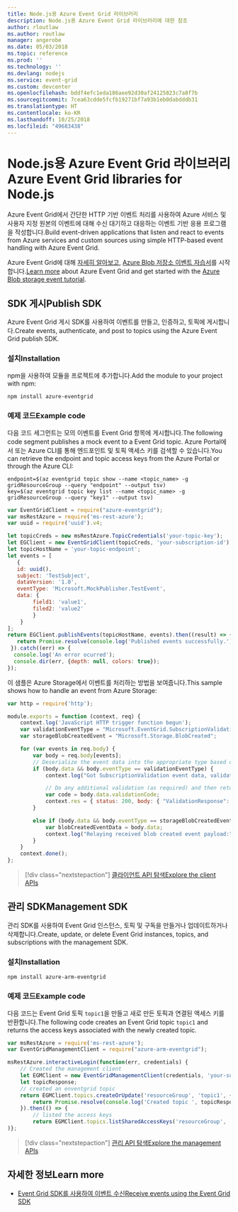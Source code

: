 ```yaml
---
title: Node.js용 Azure Event Grid 라이브러리
description: Node.js용 Azure Event Grid 라이브러리에 대한 참조
author: rloutlaw
ms.author: routlaw
manager: angerobe
ms.date: 05/03/2018
ms.topic: reference
ms.prod: ''
ms.technology: ''
ms.devlang: nodejs
ms.service: event-grid
ms.custom: devcenter
ms.openlocfilehash: bddf4efc1eda186aee92d30af24125823c7a8f7b
ms.sourcegitcommit: 7cea63cdde5fcfb19271bf7a93b1eb0dabdddb31
ms.translationtype: HT
ms.contentlocale: ko-KR
ms.lasthandoff: 10/25/2018
ms.locfileid: "49683438"
---
```

# <a name="azure-event-grid-libraries-for-nodejs"></a><span data-ttu-id="be336-103">Node.js용 Azure Event Grid 라이브러리</span><span class="sxs-lookup"><span data-stu-id="be336-103">Azure Event Grid libraries for Node.js</span></span>

<span data-ttu-id="be336-104">Azure Event Grid에서 간단한 HTTP 기반 이벤트 처리를 사용하여 Azure 서비스 및 사용자 지정 원본의 이벤트에 대해 수신 대기하고 대응하는 이벤트 기반 응용 프로그램을 작성합니다.</span><span class="sxs-lookup"><span data-stu-id="be336-104">Build event-driven applications that listen and react to events from Azure services and custom sources using simple HTTP-based event handling with Azure Event Grid.</span></span>

<span data-ttu-id="be336-105">Azure Event Grid에 대해 [자세히 알아보고](/azure/event-grid/overview), [Azure Blob 저장소 이벤트 자습서](/azure/storage/blobs/storage-blob-event-quickstart)를 시작합니다.</span><span class="sxs-lookup"><span data-stu-id="be336-105">[Learn more](/azure/event-grid/overview) about Azure Event Grid and get started with the [Azure Blob storage event tutorial](/azure/storage/blobs/storage-blob-event-quickstart).</span></span> 

## <a name="publish-sdk"></a><span data-ttu-id="be336-106">SDK 게시</span><span class="sxs-lookup"><span data-stu-id="be336-106">Publish SDK</span></span>

<span data-ttu-id="be336-107">Azure Event Grid 게시 SDK를 사용하여 이벤트를 만들고, 인증하고, 토픽에 게시합니다.</span><span class="sxs-lookup"><span data-stu-id="be336-107">Create events, authenticate, and post to topics using the Azure Event Grid publish SDK.</span></span>

### <a name="installation"></a><span data-ttu-id="be336-108">설치</span><span class="sxs-lookup"><span data-stu-id="be336-108">Installation</span></span>

<span data-ttu-id="be336-109">npm을 사용하여 모듈을 프로젝트에 추가합니다.</span><span class="sxs-lookup"><span data-stu-id="be336-109">Add the module to your project with npm:</span></span>

```bash
npm install azure-eventgrid
```

### <a name="example-code"></a><span data-ttu-id="be336-110">예제 코드</span><span class="sxs-lookup"><span data-stu-id="be336-110">Example code</span></span>

<span data-ttu-id="be336-111">다음 코드 세그먼트는 모의 이벤트를 Event Grid 항목에 게시합니다.</span><span class="sxs-lookup"><span data-stu-id="be336-111">The following code segment publishes a mock event to a Event Grid topic.</span></span> <span data-ttu-id="be336-112">Azure Portal에서 또는 Azure CLI를 통해 엔드포인트 및 토픽 액세스 키를 검색할 수 있습니다.</span><span class="sxs-lookup"><span data-stu-id="be336-112">You can retrieve the endpoint and topic access keys from the Azure Portal or through the Azure CLI:</span></span>

```azurecli-interactive
endpoint=$(az eventgrid topic show --name <topic_name> -g gridResourceGroup --query "endpoint" --output tsv)
key=$(az eventgrid topic key list --name <topic_name> -g gridResourceGroup --query "key1" --output tsv)
```

```javascript
var EventGridClient = require("azure-eventgrid");
var msRestAzure = require('ms-rest-azure');
var uuid = require('uuid').v4;

let topicCreds = new msRestAzure.TopicCredentials('your-topic-key');
let EGClient = new EventGridClient(topicCreds, 'your-subscription-id');
let topicHostName = 'your-topic-endpoint';
let events = [
   {
   id: uuid(),
   subject: 'TestSubject',
   dataVersion: '1.0',
   eventType: 'Microsoft.MockPublisher.TestEvent',
   data: {
        field1: 'value1',
        filed2: 'value2'
        }
    }
];
return EGClient.publishEvents(topicHostName, events).then((result) => {
   return Promise.resolve(console.log('Published events successfully.'));
 }).catch((err) => {
  console.log('An error ocurred');
  console.dir(err, {depth: null, colors: true});
});
```

<span data-ttu-id="be336-113">이 샘플은 Azure Storage에서 이벤트를 처리하는 방법을 보여줍니다.</span><span class="sxs-lookup"><span data-stu-id="be336-113">This sample shows how to handle an event from Azure Storage:</span></span>

```javascript
var http = require('http');

module.exports = function (context, req) {
    context.log('JavaScript HTTP trigger function begun');
    var validationEventType = "Microsoft.EventGrid.SubscriptionValidationEvent";
    var storageBlobCreatedEvent = "Microsoft.Storage.BlobCreated";

    for (var events in req.body) {
        var body = req.body[events];
        // Deserialize the event data into the appropriate type based on event type  
        if (body.data && body.eventType == validationEventType) {
            context.log("Got SubscriptionValidation event data, validation code: " + body.data.validationCode + " topic: " + body.topic);

            // Do any additional validation (as required) and then return back the below response
            var code = body.data.validationCode;
            context.res = { status: 200, body: { "ValidationResponse": code } };
        }

        else if (body.data && body.eventType == storageBlobCreatedEvent) {
            var blobCreatedEventData = body.data;
            context.log("Relaying received blob created event payload:" + JSON.stringify(blobCreatedEventData));
        }
    }
    context.done();
};
```

> [!div class="nextstepaction"]
> [<span data-ttu-id="be336-114">클라이언트 API 탐색</span><span class="sxs-lookup"><span data-stu-id="be336-114">Explore the client APIs</span></span>](/javascript/api/overview/azure/eventgrid/client)

## <a name="management-sdk"></a><span data-ttu-id="be336-115">관리 SDK</span><span class="sxs-lookup"><span data-stu-id="be336-115">Management SDK</span></span>

<span data-ttu-id="be336-116">관리 SDK를 사용하여 Event Grid 인스턴스, 토픽 및 구독을 만들거나 업데이트하거나 삭제합니다.</span><span class="sxs-lookup"><span data-stu-id="be336-116">Create, update, or delete Event Grid instances, topics, and subscriptions with the management SDK.</span></span>

### <a name="installation"></a><span data-ttu-id="be336-117">설치</span><span class="sxs-lookup"><span data-stu-id="be336-117">Installation</span></span>

```
npm install azure-arm-eventgrid
```

### <a name="example-code"></a><span data-ttu-id="be336-118">예제 코드</span><span class="sxs-lookup"><span data-stu-id="be336-118">Example code</span></span>

<span data-ttu-id="be336-119">다음 코드는 Event Grid 토픽 `topic1`을 만들고 새로 만든 토픽과 연결된 액세스 키를 반환합니다.</span><span class="sxs-lookup"><span data-stu-id="be336-119">The following code creates an Event Grid topic `topic1` and returns the access keys associated with the newly created topic.</span></span>

```javascript
var msRestAzure = require('ms-rest-azure');
var EventGridManagementClient = require("azure-arm-eventgrid");

msRestAzure.interactiveLogin(function(err, credentials) {
    // Created the management client
    let EGMClient = new EventGridManagementClient(credentials, 'your-subscription-id');
    let topicResponse;
    // created an enventgrid topic
    return EGMClient.topics.createOrUpdate('resourceGroup', 'topic1', { location: 'westus' }).then((topicResponse) => {
        return Promise.resolve(console.log('Created topic ', topicResponse));
    }).then(() => {
        // listed the access keys
        return EGMClient.topics.listSharedAccessKeys('resourceGroup', 'topic1')}
)};
```

> [!div class="nextstepaction"]
> [<span data-ttu-id="be336-120">관리 API 탐색</span><span class="sxs-lookup"><span data-stu-id="be336-120">Explore the management APIs</span></span>](/javascript/api/overview/azure/eventgrid/management)

## <a name="learn-more"></a><span data-ttu-id="be336-121">자세한 정보</span><span class="sxs-lookup"><span data-stu-id="be336-121">Learn more</span></span>

- [<span data-ttu-id="be336-122">Event Grid SDK를 사용하여 이벤트 수신</span><span class="sxs-lookup"><span data-stu-id="be336-122">Receive events using the Event Grid SDK</span></span>](/azure/event-grid/receive-events)
